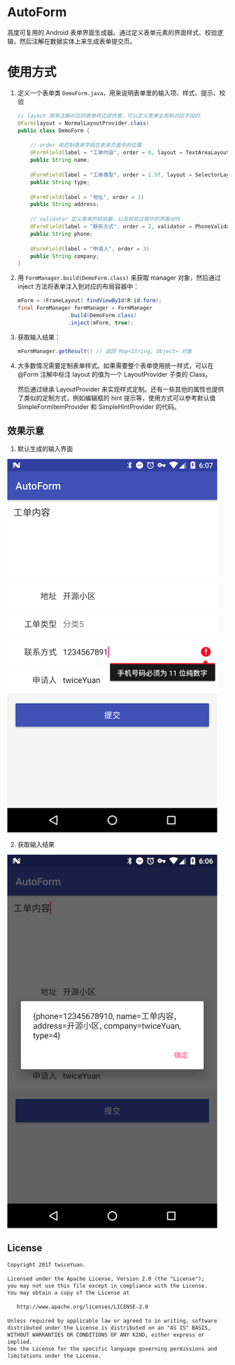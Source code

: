 # AutoForm

高度可复用的 Android 表单界面生成器。通过定义表单元素的界面样式、校验逻辑，然后注解在数据实体上来生成表单提交页。

# 使用方式

1. 定义一个表单类 `DemoForm.java`，用来说明表单里的输入项、样式、提示、校验

    ```java
    // layout 用来注解对应的表单样式提供者，可以定义表单全局和对应字段的
    @Form(layout = NormalLayoutProvider.class)
    public class DemoForm {
        
        // order 来控制表单字段在表单页面中的位置
        @FormField(label = "工单内容", order = 0, layout = TextAreaLayoutProvider.class)
        public String name;
    
        @FormField(label = "工单类型", order = 1.5f, layout = SelectorLayoutProvider.class)
        public String type;
    
        @FormField(label = "地址", order = 1)
        public String address;
    
        // validator 定义表单的校验器，以及校验过程中的界面动作
        @FormField(label = "联系方式", order = 2, validator = PhoneValidator.class, layout = PhoneLayoutProvider.class)
        public String phone;
    
        @FormField(label = "申请人", order = 3)
        public String company;
    }
    ```

2. 用 `FormManager.build(DemoForm.class)` 来获取 manager 对象，然后通过 inject 方法将表单注入到对应的布局容器中：
    ```java
    mForm = (FrameLayout) findViewById(R.id.form);
    final FormManager formManager = FormManager
                    .build(DemoForm.class)
                    .inject(mForm, true);
    ```
    
3. 获取输入结果：
    ```java
    mFormManager.getResult() // 返回 Map<String, Object> 对象
    ```

4. 大多数情况需要定制表单样式。如果需要整个表单使用统一样式，可以在 @Form 注解中标注 layout 的值为一个 LayoutProvider 子类的 Class。

   然后通过继承 LayoutProvider 来实现样式定制。还有一些其他的属性也提供了类似的定制方式，例如编辑框的 hint 提示等，使用方式可以参考默认值 SimpleFormItemProvider 和 SimpleHintProvider 的代码。

## 效果示意

1. 默认生成的输入界面
 
![输入界面](art/form.png)

2. 获取输入结果

![获取结果](art/form-result.png)

## License

```
Copyright 2017 twiceYuan.

Licensed under the Apache License, Version 2.0 (the "License");
you may not use this file except in compliance with the License.
You may obtain a copy of the License at

   http://www.apache.org/licenses/LICENSE-2.0

Unless required by applicable law or agreed to in writing, software
distributed under the License is distributed on an "AS IS" BASIS,
WITHOUT WARRANTIES OR CONDITIONS OF ANY KIND, either express or implied.
See the License for the specific language governing permissions and
limitations under the License.
```